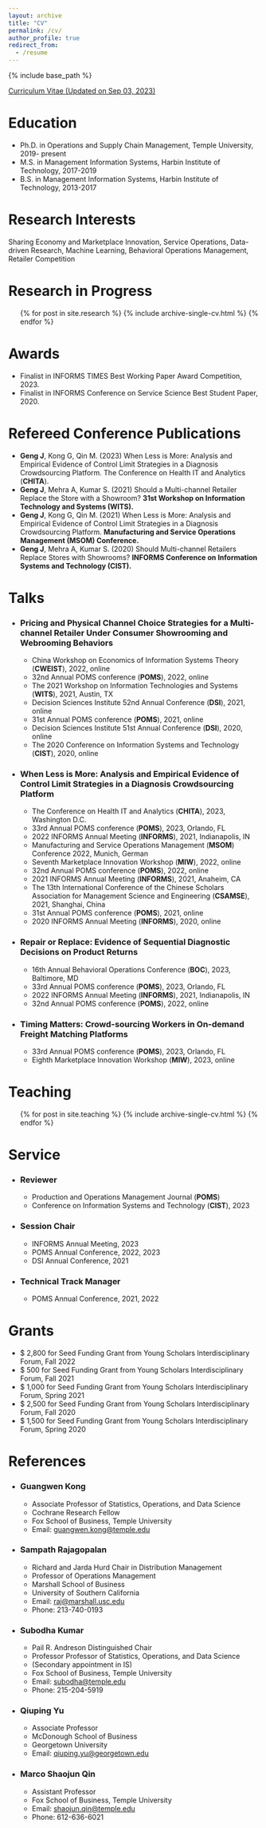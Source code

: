 ```yaml
---
layout: archive
title: "CV"
permalink: /cv/
author_profile: true
redirect_from:
  - /resume
---
```


{% include base_path %}

[Curriculum Vitae (Updated on Sep 03, 2023)](https://www.dropbox.com/scl/fi/dpghwl635z4rs3ugurpp4/CV_Jingxuan_Geng_updated-Sep-03-2023.pdf?rlkey=tx14adbsqr7quz6b5aftgiryv&dl=0)


Education
======
* Ph.D. in Operations and Supply Chain Management, Temple University, 2019- present
* M.S. in Management Information Systems, Harbin Institute of Technology, 2017-2019
* B.S. in Management Information Systems, Harbin Institute of Technology, 2013-2017


Research Interests
======
Sharing Economy and Marketplace Innovation, Service Operations, Data-driven Research, Machine Learning, Behavioral Operations Management, Retailer Competition

Research in Progress
======
  <ul>{% for post in site.research %}
    {% include archive-single-cv.html %}
  {% endfor %}</ul>

Awards
======
  *  Finalist in INFORMS TIMES Best Working Paper Award Competition, 2023.
  *  Finalist in INFORMS Conference on Service Science Best Student Paper, 2020.

Refereed Conference Publications
======
  * __Geng J__, Kong G, Qin M. (2023) When Less is More: Analysis and Empirical Evidence of Control Limit Strategies in a Diagnosis Crowdsourcing Platform. The Conference on Health IT and Analytics (**CHITA**).
  * __Geng J__, Mehra A, Kumar S. (2021) Should a Multi-channel Retailer Replace the Store with a Showroom? **31st Workshop on Information Technology and Systems (WITS).**
  * __Geng J__, Kong G, Qin M. (2021) When Less is More: Analysis and Empirical Evidence of Control Limit Strategies in a Diagnosis Crowdsourcing Platform. **Manufacturing and Service Operations Management (MSOM) Conference.**
  * __Geng J__, Mehra A, Kumar S. (2020) Should Multi-channel Retailers Replace Stores with Showrooms? **INFORMS Conference on Information Systems and Technology (CIST).**


Talks
======

  * ### Pricing and Physical Channel Choice Strategies for a Multi-channel Retailer Under Consumer Showrooming and Webrooming Behaviors 
      * China Workshop on Economics of Information Systems Theory (**CWEIST**), 2022, online
      * 32nd Annual POMS conference (**POMS**), 2022, online
      * The 2021 Workshop on Information Technologies and Systems (**WITS**), 2021, Austin, TX
      * Decision Sciences Institute 52nd Annual Conference (**DSI**), 2021, online
      * 31st Annual POMS conference (**POMS**), 2021, online
      * Decision Sciences Institute 51st Annual Conference (**DSI**), 2020, online
      * The 2020 Conference on Information Systems and Technology (**CIST**), 2020, online

  * ### When Less is More: Analysis and Empirical Evidence of Control Limit Strategies in a Diagnosis Crowdsourcing Platform
      * The Conference on Health IT and Analytics (**CHITA**), 2023, Washington D.C.
      * 33rd Annual POMS conference (**POMS**), 2023, Orlando, FL
      * 2022 INFORMS Annual Meeting (**INFORMS**), 2021, Indianapolis, IN
      * Manufacturing and Service Operations Management (**MSOM**) Conference 2022, Munich, German
      * Seventh Marketplace Innovation Workshop (**MIW**), 2022, online
      * 32nd Annual POMS conference (**POMS**), 2022, online
      * 2021 INFORMS Annual Meeting (**INFORMS**), 2021, Anaheim, CA
      * The 13th International Conference of the Chinese Scholars Association for Management Science and Engineering (**CSAMSE**), 2021, Shanghai, China
      * 31st Annual POMS conference (**POMS**), 2021, online
      * 2020 INFORMS Annual Meeting (**INFORMS**), 2020, online

  * ### Repair or Replace: Evidence of Sequential Diagnostic Decisions on Product Returns
      * 16th Annual Behavioral Operations Conference (**BOC**), 2023, Baltimore, MD
      * 33rd Annual POMS conference (**POMS**), 2023, Orlando, FL
      * 2022 INFORMS Annual Meeting (**INFORMS**), 2021, Indianapolis, IN
      * 32nd Annual POMS conference (**POMS**), 2022, online

  * ### Timing Matters: Crowd-sourcing Workers in On-demand Freight Matching Platforms
      * 33rd Annual POMS conference (**POMS**), 2023, Orlando, FL
      * Eighth Marketplace Innovation Workshop (**MIW**), 2023, online
  
Teaching
======
  <ul>{% for post in site.teaching %}
    {% include archive-single-cv.html %}
  {% endfor %}</ul>
  
Service
======
  * ### Reviewer
      * Production and Operations Management Journal (**POMS**)
      * Conference on Information Systems and Technology (**CIST**), 2023
  * ### Session Chair
      * INFORMS Annual Meeting, 2023
      * POMS Annual Conference, 2022, 2023
      * DSI Annual Conference, 2021
  * ### Technical Track Manager
      * POMS Annual Conference, 2021, 2022

Grants
======
* $ 2,800 for Seed Funding Grant from Young Scholars Interdisciplinary Forum, Fall 2022
* $ 500 for Seed Funding Grant from Young Scholars Interdisciplinary Forum, Fall 2021
* $ 1,000 for Seed Funding Grant from Young Scholars Interdisciplinary Forum, Spring 2021
* $ 2,500 for Seed Funding Grant from Young Scholars Interdisciplinary Forum, Fall 2020
* $ 1,500 for Seed Funding Grant from Young Scholars Interdisciplinary Forum, Spring 2020

References
======
  * ### Guangwen Kong
      * Associate Professor of Statistics, Operations, and Data Science
      * Cochrane Research Fellow
      * Fox School of Business, Temple University
      * Email: guangwen.kong@temple.edu
   
  * ### Sampath Rajagopalan
      * Richard and Jarda Hurd Chair in Distribution Management
      * Professor of Operations Management
      * Marshall School of Business
      * University of Southern California
      * Email: raj@marshall.usc.edu
      * Phone: 213-740-0193
   
  * ### Subodha Kumar
      * Pail R. Andreson Distinguished Chair
      * Professor Professor of Statistics, Operations, and Data Science
      * (Secondary appointment in IS)
      * Fox School of Business, Temple University
      * Email: subodha@temple.edu
      * Phone: 215-204-5919

  * ### Qiuping Yu
      * Associate Professor
      * McDonough School of Business
      * Georgetown University
      * Email: qiuping.yu@georgetown.edu
     
  * ### Marco Shaojun Qin
      * Assistant Professor
      * Fox School of Business, Temple University
      * Email: shaojun.qin@temple.edu
      * Phone: 612-636-6021
